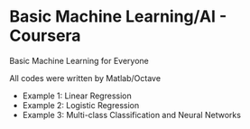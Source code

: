 # Basic Machine Learning/AI - Coursera
Basic Machine Learning for Everyone

All codes were written by Matlab/Octave
- Example 1: Linear Regression
- Example 2: Logistic Regression
- Example 3: Multi-class Classification and Neural Networks